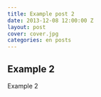 ```yaml
---
title: Example post 2
date: 2013-12-08 12:00:00 Z
layout: post
cover: cover.jpg
categories: en posts
---
```


## Example 2

Example 2

